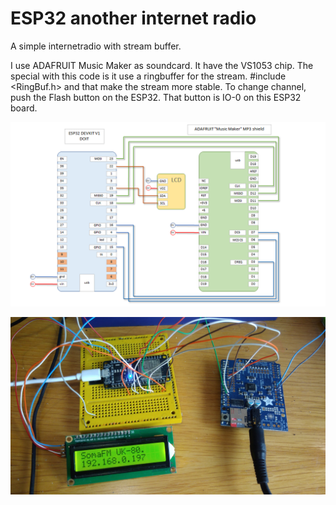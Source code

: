 # ESP32 another internet radio
 A simple internetradio with stream buffer.

I use ADAFRUIT Music Maker as soundcard. It have the VS1053 chip.
The special with this code is it use a ringbuffer for the stream.
#include <RingBuf.h>
and that make the stream more stable.
To change channel, push the Flash button on the ESP32. That button is IO-0 on this ESP32 board.  

 
![GitHub Logo](/Drawing.png)



![GitHub Logo](/Picture1.jpg)
